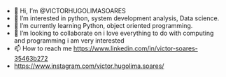 - 👋 Hi, I’m @VICTORHUGOLIMASOARES
- 👀 I’m interested in python, system development analysis, Data science.
- 🌱 I’m currently learning Python, object oriented programming.
- 💞️ I’m looking to collaborate on i love everything to do with computing and programming i am very interested
- 📫 How to reach me https://www.linkedin.com/in/victor-soares-35463b272
- https://www.instagram.com/victor.hugolima.soares/

<!---
VICTORHUGOLIMASOARES/VICTORHUGOLIMASOARES is a ✨ special ✨ repository because its `README.md` (this file) appears on your GitHub profile.
You can click the Preview link to take a look at your changes.
--->
